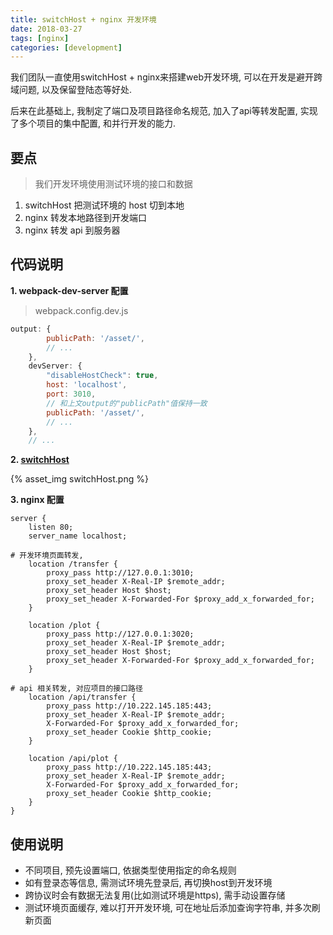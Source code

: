 ```yaml
---
title: switchHost + nginx 开发环境
date: 2018-03-27
tags: [nginx]
categories: [development]
---
```

我们团队一直使用switchHost + nginx来搭建web开发环境, 可以在开发是避开跨域问题, 以及保留登陆态等好处.

后来在此基础上, 我制定了端口及项目路径命名规范, 加入了api等转发配置, 实现了多个项目的集中配置, 和并行开发的能力.

<!-- more -->
## 要点

> 我们开发环境使用测试环境的接口和数据

1. switchHost 把测试环境的 host 切到本地
2. nginx 转发本地路径到开发端口
3. nginx 转发 api 到服务器

## 代码说明

**1. webpack-dev-server 配置**

> webpack.config.dev.js
```js
output: {
        publicPath: '/asset/',
        // ...
    },
    devServer: {
        "disableHostCheck": true,
        host: 'localhost',
        port: 3010,
        // 和上文output的"publicPath"值保持一致
        publicPath: '/asset/',
        // ...
    },
    // ...
```

**2. [switchHost](https://oldj.github.io/SwitchHosts/)**

{% asset_img switchHost.png %}


**3. nginx 配置**

```shell
server {
    listen 80;
    server_name localhost;

# 开发环境页面转发,
    location /transfer {
        proxy_pass http://127.0.0.1:3010;
        proxy_set_header X-Real-IP $remote_addr;
        proxy_set_header Host $host;
        proxy_set_header X-Forwarded-For $proxy_add_x_forwarded_for;
    }

    location /plot {
        proxy_pass http://127.0.0.1:3020;
        proxy_set_header X-Real-IP $remote_addr;
        proxy_set_header Host $host;
        proxy_set_header X-Forwarded-For $proxy_add_x_forwarded_for;
    }

# api 相关转发, 对应项目的接口路径
    location /api/transfer {
        proxy_pass http://10.222.145.185:443;
        proxy_set_header X-Real-IP $remote_addr;
        X-Forwarded-For $proxy_add_x_forwarded_for;
        proxy_set_header Cookie $http_cookie;
    }

    location /api/plot {
        proxy_pass http://10.222.145.185:443;
        proxy_set_header X-Real-IP $remote_addr;
        X-Forwarded-For $proxy_add_x_forwarded_for;
        proxy_set_header Cookie $http_cookie;
    }
}
```

## 使用说明

- 不同项目, 预先设置端口, 依据类型使用指定的命名规则
- 如有登录态等信息, 需测试环境先登录后, 再切换host到开发环境
- 跨协议时会有数据无法复用(比如测试环境是https), 需手动设置存储
- 测试环境页面缓存, 难以打开开发环境, 可在地址后添加查询字符串, 并多次刷新页面